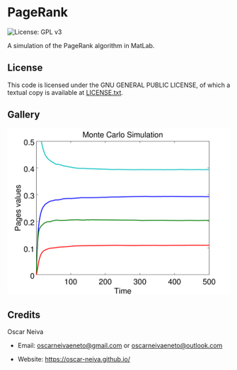 PageRank
==========
![License: GPL v3](https://img.shields.io/badge/License-GPL%20v3-blue.svg)

A simulation of the PageRank algorithm in MatLab.


License
-------
This code is licensed under the GNU GENERAL PUBLIC LICENSE, of which a textual copy is available at [LICENSE.txt](LICENSE.txt).


Gallery
-------
![screenshot 1](https://github.com/oscar-neiva/PageRank-Simulations/blob/master/images/picture.png)


Credits
-------
Oscar Neiva

- Email: oscarneivaeneto@gmail.com or oscarneivaeneto@outlook.com

- Website: https://oscar-neiva.github.io/
